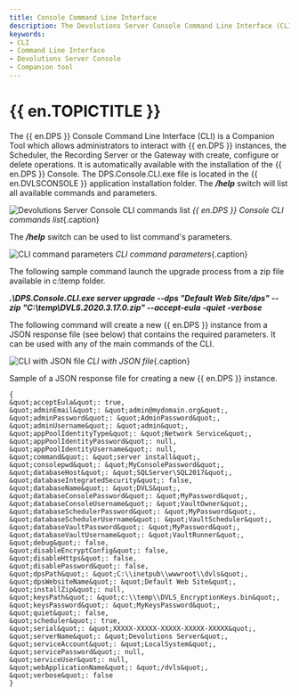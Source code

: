 ```yaml
---
title: Console Command Line Interface
description: The Devolutions Server Console Command Line Interface (CLI) is a Companion Tool which allows administrators to interact with Devolutions Server instances.
keywords:
- CLI
- Command Line Interface
- Devolutions Server Console
- Companion tool
---
```

# {{ en.TOPICTITLE }} 
The {{ en.DPS }} Console Command Line Interface (CLI) is a Companion Tool which allows administrators to interact with {{ en.DPS }} instances, the Scheduler, the Recording Server or the Gateway with create, configure or delete operations. It is automatically available with the installation of the {{ en.DPS }} Console. The DPS.Console.CLI.exe file is located in the {{ en.DVLSCONSOLE }} application installation folder. The ***/help*** switch will list all available commands and parameters. 

![Devolutions Server Console CLI commands list](/img/en/kb/KB8032.png) 
*{{ en.DPS }} Console CLI commands list*{.caption}

The ***/help*** switch can be used to list command's parameters. 

![CLI command parameters](/img/en/kb/KB8033.png) 
*CLI command parameters*{.caption}

The following sample command launch the upgrade process from a zip file available in c:\temp folder.  

***.\DPS.Console.CLI.exe server upgrade --dps "Default Web Site/dps" --zip "C:\temp\DVLS.2020.3.17.0.zip" --accept-eula -quiet -verbose***

The following command will create a new {{ en.DPS }} instance from a JSON response file (see below) that contains the required parameters. It can be used with any of the main commands of the CLI. 

![CLI with JSON file](/img/en/kb/KB8034.png) 
*CLI with JSON file*{.caption}

Sample of a JSON response file for creating a new {{ en.DPS }} instance.  
```
{  
&quot;acceptEula&quot;: true,  
&quot;adminEmail&quot;: &quot;admin@mydomain.org&quot;,  
&quot;adminPassword&quot;: &quot;AdminPassword&quot;,  
&quot;adminUsername&quot;: &quot;admin&quot;,  
&quot;appPoolIdentityType&quot;: &quot;Network Service&quot;,  
&quot;appPoolIdentityPassword&quot;: null,  
&quot;appPoolIdentityUsername&quot;: null,  
&quot;command&quot;: &quot;server install&quot;,  
&quot;consolepwd&quot;: &quot;MyConsolePassword&quot;,  
&quot;databaseHost&quot;: &quot;SQLServer\SQL2017&quot;,  
&quot;databaseIntegratedSecurity&quot;: false,  
&quot;databaseName&quot;: &quot;DVLS&quot;,  
&quot;databaseConsolePassword&quot;: &quot;MyPassword&quot;,  
&quot;databaseConsoleUsername&quot;: &quot;VaultOwner&quot;,  
&quot;databaseSchedulerPassword&quot;: &quot;MyPassword&quot;,  
&quot;databaseSchedulerUsername&quot;: &quot;VaultScheduler&quot;,  
&quot;databaseVaultPassword&quot;: &quot;MyPassword&quot;,  
&quot;databaseVaultUsername&quot;: &quot;VaultRunner&quot;,  
&quot;debug&quot;: false,  
&quot;disableEncryptConfig&quot;: false,  
&quot;disableHttps&quot;: false,  
&quot;disablePassword&quot;: false,  
&quot;dpsPath&quot;: &quot;C:\\inetpub\\wwwroot\\dvls&quot;,  
&quot;dpsWebsiteName&quot;: &quot;Default Web Site&quot;,  
&quot;installZip&quot;: null,  
&quot;keysPath&quot;: &quot;c:\\temp\\DVLS_EncryptionKeys.bin&quot;,  
&quot;keysPassword&quot;: &quot;MyKeysPassword&quot;,  
&quot;quiet&quot;: false,  
&quot;scheduler&quot;: true,  
&quot;serial&quot;: &quot;XXXXX-XXXXX-XXXXX-XXXXX-XXXXX&quot;,  
&quot;serverName&quot;: &quot;Devolutions Server&quot;,  
&quot;serviceAccount&quot;: &quot;LocalSystem&quot;,  
&quot;servicePassword&quot;: null,  
&quot;serviceUser&quot;: null,  
&quot;webApplicationName&quot;: &quot;/dvls&quot;,  
&quot;verbose&quot;: false  
}
```  

